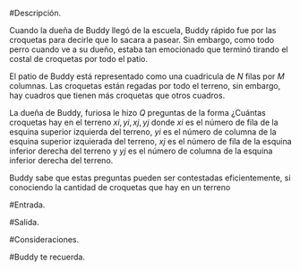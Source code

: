 #Descripción.

Cuando la dueña de Buddy llegó de la escuela, Buddy rápido fue por las croquetas para decirle que lo sacara a pasear.
Sin embargo, como todo perro cuando ve a su dueño, estaba tan emocionado que terminó tirando el costal de croquetas por todo el patio.

El patio de Buddy está representado como una cuadricula de $N$ filas por $M$ columnas. Las croquetas están regadas por todo el terreno, sin embargo, hay cuadros que tienen más croquetas que otros cuadros.

La dueña de Buddy, furiosa le hizo $Q$ preguntas de la forma ¿Cuántas croquetas hay en el terreno $xi, yi, xj, yj$ donde $xi$ es el número de fila de la esquina superior izquierda del terreno, $yi$ es el número de columna de la esquina superior izquierada del terreno, $xj$ es el número de fila de la esquina inferior derecha del terreno y $yj$ es el número de columna de la esquina inferior derecha del terreno.

Buddy sabe que estas preguntas pueden ser contestadas eficientemente, si conociendo la cantidad de croquetas que hay en un terreno 


 
#Entrada.

#Salida.

#Consideraciones.

#Buddy te recuerda.

